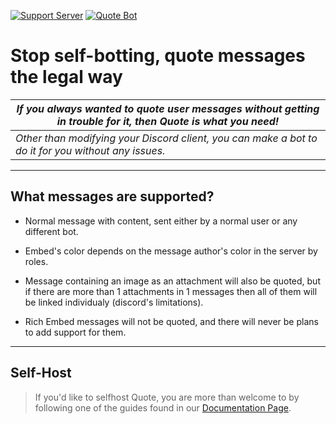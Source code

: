 [![Support Server](https://discordapp.com/api/guilds/418455732741079040/widget.png?style=shield)](https://discord.gg/sbySHxA)
[![Quote Bot](https://discordbots.org/api/widget/status/447176783704489985.svg)](https://discordbots.org/bot/447176783704489985)

# Stop self-botting, quote messages the legal way

| *If you always wanted to quote user messages without getting in trouble for it, then Quote is what you need!* |
| --- |
| *Other than modifying your Discord client, you can make a bot to do it for you without any issues.* |

---

## What messages are supported?
  * Normal message with content, sent either by a normal user or any different bot.

  * Embed's color depends on the message author's color in the server by roles.

  * Message containing an image as an attachment will also be quoted, but if there are more than 1 attachments in 1 messages then all of them will be linked individualy (discord's limitations).

  * Rich Embed messages will not be quoted, and there will never be plans to add support for them.

---

## Self-Host
  > If you'd like to selfhost Quote, you are more than welcome to by following one of the guides found in our [Documentation Page](https://quote.readthedocs.io/en/latest/).
